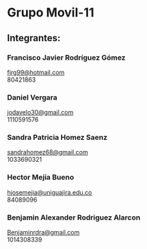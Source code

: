 Grupo Movil-11
==============

## Integrantes:

### Francisco Javier Rodríguez Gómez
fjrg99@hotmail.com  
80421863

### Daniel Vergara
jodavelo30@gmail.com  
1110591576

### Sandra Patricia Homez Saenz
sandrahomez68@gmail.com  
1033690321

### Hector Mejía Bueno
hjosemejia@uniguajira.edu.co  
84089096

### Benjamin Alexander Rodriguez Alarcon
Benjaminrdra@gmail.com  
1014308339
